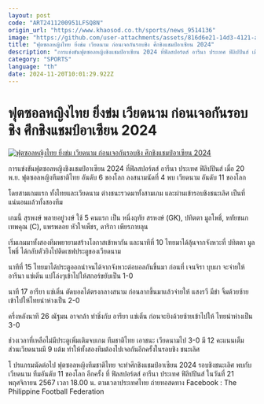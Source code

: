 ```yaml
---
layout: post
code: "ART2411200951LFSQ8N"
origin_url: "https://www.khaosod.co.th/sports/news_9514136"
image: "https://github.com/user-attachments/assets/816d6e21-14d3-4121-aab7-a7b64bb0b0ba"
title: "ฟุตซอลหญิงไทย ยิ่งข่ม เวียดนาม ก่อนเจอกันรอบชิง ศึกชิงแชมป์อาเซียน 2024"
description: "การแข่งขันฟุตซอลหญิงชิงแชมป์อาเซียน 2024 ที่ฟิลสปอร์ตส์ อารีนา ประเทศ ฟิลิปปินส์ เมื่อ 20 พ.ย. ฟุตซอลหญิงทีมชาติไทย อันดับ 6 ของโลก ลงสนามนัดที่ 4 พบ"
category: "SPORTS"
language: "th"
date: 2024-11-20T10:01:29.922Z
---
```


# ฟุตซอลหญิงไทย ยิ่งข่ม เวียดนาม ก่อนเจอกันรอบชิง ศึกชิงแชมป์อาเซียน 2024

[![ฟุตซอลหญิงไทย ยิ่งข่ม เวียดนาม ก่อนเจอกันรอบชิง ศึกชิงแชมป์อาเซียน 2024](https://www.khaosod.co.th/wpapp/uploads/2024/11/163445.jpg "ฟุตซอลหญิงไทย ยิ่งข่ม เวียดนาม ก่อนเจอกันรอบชิง ศึกชิงแชมป์อาเซียน 2024")](https://www.khaosod.co.th/wpapp/uploads/2024/11/163445.jpg)

การแข่งขันฟุตซอลหญิงชิงแชมป์อาเซียน 2024 ที่ฟิลสปอร์ตส์ อารีนา ประเทศ ฟิลิปปินส์ เมื่อ 20 พ.ย. ฟุตซอลหญิงทีมชาติไทย อันดับ 6 ของโลก ลงสนามนัดที่ 4 พบ เวียดนาม อันดับ 11 ของโลก

โดยสามเกมแรก ทั้งไทยและเวียดนาม ต่างชนะรวดมาทั้งสามเกม และผ่านเข้ารอบชิงชนะเลิศ เป็นที่แน่นอนแล้วทั้งสองทีม

เกมนี้ สุรพงษ์ พลายอยู่วงษ์ ใช้ 5 คนแรก เป็น หนึ่งฤทัย สรหงษ์ (GK), ปทิตตา มูลโพธิ์, หทัยชนก เทพคุณ (C), แพรพลอย หัวใจเพ็ชร, ดาริกา เพียรภายลุน

เริ่มเกมมาทั้งสองทีมพยายามสร้างโอกาสเข้าหากัน และนาทีที่ 10 ไทยมาได้ลุ้นจากจังหวะที่ ปทิตตา มูลโพธิ์ ได้กลับตัวยิงไปติดเซฟประตูของเวียดนาม

นาทีที่ 15 ไทยมาได้ประตูออกนำจนได้จากจังหวะต่อบอลกันขึ้นมา ก่อนที่ เจนจิรา บุบผา จะจ่ายให้ อารีนา แซ่เติ๋น แปโล่งๆเข้าไปให้สกอร์ขยับเป็น 1-0

นาที 17 อารียา แซ่เติ๋น ตัดบอลได้ตรงกลางสนาม ก่อนลากขึ้นมาแล้วจ่ายให้ แสงรวี มีขำ จิ้มด้วยซ้ายเข้าไปให้ไทยนำห่างเป็น 2-0

ครึ่งหลังนาที 26 ณัฐมน อาจกล้า ทำชิ่งกับ อารียา แซ่เติ๋น ก่อนจะยิงด้วยซ้ายเข้าไปให้ ไทยนำห่างเป็น 3-0

ช่วงเวลาที่เหลือไม่มีประตูเพิ่มเติมจบเกม ทีมชาติไทย เอาชนะ เวียดนามไป 3-0 มี 12 คะแนนเต็ม ส่วนเวียดนามมี 9 แต้ม ทำให้ทั้งสองทีมต้องไปเจอกันอีกครั้งในรอบชิง ชนะเลิศ

โ ปรแกรมนัดต่อไป ฟุตซอลหญิงทีมชาติไทย จะทำศึกชิงแชมป์อาเซียน 2024 รอบชิงชนะเลิศ พบกับ เวียดนาม ทีมอันดับ 11 ของโลก อีกครั้ง ที่ ฟิลสปอร์ตส์ อารีนา ประเทศ ฟิลิปปินส์ ในวันที่ 21 พฤศจิกายน 2567 เวลา 18.00 น. ตามเวลาประเทศไทย ถ่ายทอสดทาง Facebook : The Philippine Football Federation